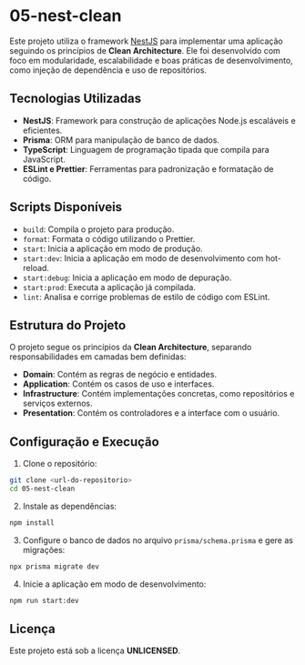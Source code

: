 # 05-nest-clean

Este projeto utiliza o framework [NestJS](https://nestjs.com/) para implementar uma aplicação seguindo os princípios de **Clean Architecture**. Ele foi desenvolvido com foco em modularidade, escalabilidade e boas práticas de desenvolvimento, como injeção de dependência e uso de repositórios.

## Tecnologias Utilizadas

- **NestJS**: Framework para construção de aplicações Node.js escaláveis e eficientes.
- **Prisma**: ORM para manipulação de banco de dados.
- **TypeScript**: Linguagem de programação tipada que compila para JavaScript.
- **ESLint e Prettier**: Ferramentas para padronização e formatação de código.

## Scripts Disponíveis

- `build`: Compila o projeto para produção.
- `format`: Formata o código utilizando o Prettier.
- `start`: Inicia a aplicação em modo de produção.
- `start:dev`: Inicia a aplicação em modo de desenvolvimento com hot-reload.
- `start:debug`: Inicia a aplicação em modo de depuração.
- `start:prod`: Executa a aplicação já compilada.
- `lint`: Analisa e corrige problemas de estilo de código com ESLint.

## Estrutura do Projeto

O projeto segue os princípios da **Clean Architecture**, separando responsabilidades em camadas bem definidas:

- **Domain**: Contém as regras de negócio e entidades.
- **Application**: Contém os casos de uso e interfaces.
- **Infrastructure**: Contém implementações concretas, como repositórios e serviços externos.
- **Presentation**: Contém os controladores e a interface com o usuário.

## Configuração e Execução

1. Clone o repositório:
  ```bash
  git clone <url-do-repositorio>
  cd 05-nest-clean
  ```

2. Instale as dependências:
  ```bash
  npm install
  ```

3. Configure o banco de dados no arquivo `prisma/schema.prisma` e gere as migrações:
  ```bash
  npx prisma migrate dev
  ```

4. Inicie a aplicação em modo de desenvolvimento:
  ```bash
  npm run start:dev
  ```

## Licença

Este projeto está sob a licença **UNLICENSED**.  



